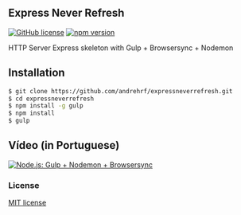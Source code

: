 ## Express Never Refresh

[![GitHub license](https://img.shields.io/badge/license-MIT-blue.svg)](https://raw.githubusercontent.com/andrehrf/expressneverrefresh/master/LICENSE)
[![npm version](https://badge.fury.io/js/express-never-refresh.svg)](https://badge.fury.io/js/express-never-refresh)

HTTP Server Express skeleton with Gulp + Browsersync + Nodemon

## Installation

```bash
$ git clone https://github.com/andrehrf/expressneverrefresh.git
$ cd expressneverrefresh
$ npm install -g gulp
$ npm install
$ gulp
```

## Vídeo (in Portuguese)
[![Node.js: Gulp + Nodemon + Browsersync](http://img.youtube.com/vi/xtWnX_WMcIA/0.jpg)](https://www.youtube.com/watch?v=xtWnX_WMcIA)

### License

[MIT license](http://opensource.org/licenses/MIT)